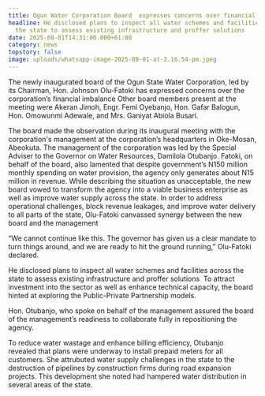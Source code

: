 ```yaml
---
title: Ogun Water Corporation Board  expresses concerns over financial imbalance
headline: He disclosed plans to inspect all water schemes and facilities across
  the state to assess existing infrastructure and proffer solutions 
date: 2025-08-01T14:31:00.000+01:00
category: news
topstory: false
image: uploads/whatsapp-image-2025-08-01-at-2.16.54-pm.jpeg
---
```

The newly inaugurated board of the Ogun State Water Corporation, led by its Chairman, Hon. Johnson Olu-Fatoki has expressed concerns over the corporation’s financial imbalance
Other board members present at the meeting were Akeran Jimoh, Engr. Femi Oyebanjo, Hon. Gafar Balogun, Hon. Omowunmi Adewale, and Mrs. Ganiyat Abiola Busari.

The board made the observation during its inaugural meeting with the corporation's management at the corporation’s headquarters in Oke-Mosan, Abeokuta.
The management of the corporation was led by the Special Adviser to the Governor on Water Resources, Damilola Otubanjo.
Fatoki, on behalf of the board, also lamented that despite government’s N150 million monthly spending on water provision, the agency only generates about N15 million in revenue.
While describing the situation as unacceptable, the new board vowed to transform the agency into a viable business enterprise as well as improve water supply across the state.
In order to address operational challenges, block revenue leakages, and improve water delivery to all parts of the state, Olu-Fatoki canvassed synergy between the new board and the management 

“We cannot continue like this. The governor has given us a clear mandate to turn things around, and we are ready to hit the ground running,” Olu-Fatoki declared.

He disclosed plans to inspect all water schemes and facilities across the state to assess existing infrastructure and proffer solutions 
To attract investment into the sector as well as enhance technical capacity, the board hinted at exploring the Public-Private Partnership models.

Hon. Otubanjo, who spoke on behalf of the management assured the board of the management’s readiness to collaborate fully in repositioning the agency.

To reduce water wastage and enhance billing efficiency, Otubanjo revealed that plans were underway to install prepaid meters for all customers.
She attrubuted water supply challenges in the state to the destruction of pipelines by construction firms during road expansion projects.
This development she noted had hampered water distribution in several areas of the state.
